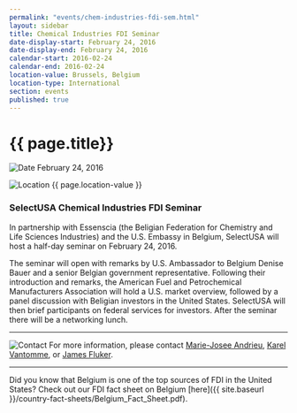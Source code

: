 ```yaml
---
permalink: "events/chem-industries-fdi-sem.html"
layout: sidebar
title: Chemical Industries FDI Seminar
date-display-start: February 24, 2016
date-display-end: February 24, 2016
calendar-start: 2016-02-24
calendar-end: 2016-02-24
location-value: Brussels, Belgium
location-type: International
section: events
published: true
---
```

 
# {{ page.title}}

![Date](https://google.github.io/material-design-icons/action/svg/design/ic_event_24px.svg "Date") February 24, 2016

![Location](http://google.github.io/material-design-icons/social/svg/design/ic_location_city_24px.svg "Location") {{ page.location-value }}

### SelectUSA Chemical Industries FDI Seminar

In partnership with Essenscia (the Beligian Federation for Chemistry and Life Sciences Industries) and the U.S. Embassy in Belgium, SelectUSA will host a half-day seminar on February 24, 2016.

The seminar will open with remarks by U.S. Ambassador to Belgium Denise Bauer and a senior Belgian government representative. Following their introduction and remarks, the American Fuel and Petrochemical Manufacturers Association will hold a U.S. market overview, followed by a panel discussion with Beligian investors in the United States. SelectUSA will then brief participants on federal services for investors. After the seminar there will be a networking lunch.

---

![Contact](https://google.github.io/material-design-icons/action/svg/design/ic_question_answer_24px.svg "Contact") For more information, please contact [Marie-Josee Andrieu](mailto:Marie-Josee.Andrieu@trade.gov?Subject=SelectUSA%20Chemical%20Industries%20FDI%20Seminar%20Info%20Request), [Karel Vantomme](mailto:Karel.Vantomme@trade.gov?Subject=SelectUSA%20Chemical%20Industries%20FDI%20Seminar%20Info%20Request), or [James Fluker](mailto:James.Fluker@trade.gov?Subject=SelectUSA%20Chemical%20Industries%20FDI%20Seminar%20Info%20Request).

---

Did you know that Belgium is one of the top sources of FDI in the United States? Check out our FDI fact sheet on Belgium [here]({{ site.baseurl }}/country-fact-sheets/Belgium_Fact_Sheet.pdf).
